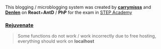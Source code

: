 This blogging / microblogging system was created by **[carrymisss](https://github.com/carrymisss)** and **[Denlen](https://github.com/Denlen)** on **React**+**AntD** / **PhP** for the exam in [STEP Academy](https://itstep.org/en)

### [Rejuvenate](https://leaflet-rejuvenate.000webhostapp.com/)

> Some functions do not work / work incorrectly due to free hosting, everything should work on **localhost**
